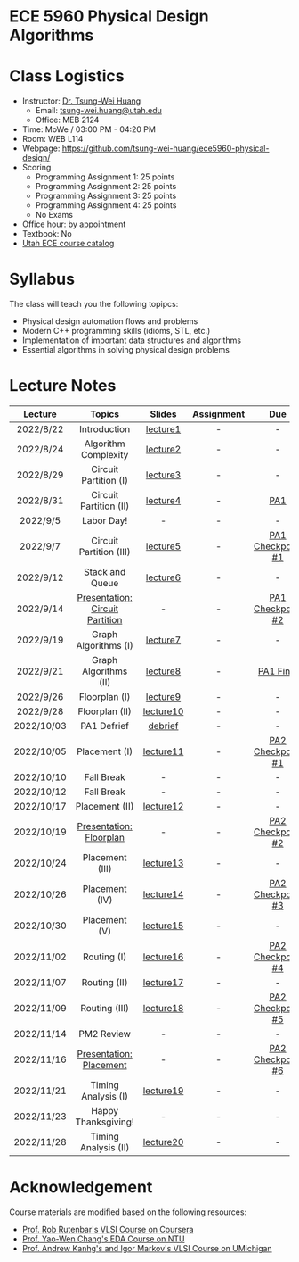 # ECE 5960 Physical Design Algorithms



# Class Logistics

+ Instructor: [Dr. Tsung-Wei Huang](https://tsung-wei-huang.github.io/)
  + Email: tsung-wei.huang@utah.edu
  + Office: MEB 2124
+ Time: MoWe / 03:00 PM - 04:20 PM
+ Room: WEB L114
+ Webpage: https://github.com/tsung-wei-huang/ece5960-physical-design/
+ Scoring
  + Programming Assignment 1: 25 points
  + Programming Assignment 2: 25 points
  + Programming Assignment 3: 25 points
  + Programming Assignment 4: 25 points
  + No Exams
+ Office hour: by appointment
+ Textbook: No
+ [Utah ECE course catalog](https://student.apps.utah.edu/uofu/stu/ClassSchedules/main/1228/class_list.html?subject=ECE)

# Syllabus

The class will teach you the following topipcs:

+ Physical design automation flows and problems
+ Modern C++ programming skills (idioms, STL, etc.)
+ Implementation of important data structures and algorithms
+ Essential algorithms in solving physical design problems

# Lecture Notes

| Lecture  | Topics | Slides | Assignment | Due | Note |
| :-:      | :-:    | :-:    | :-: | :-:        | :-: | 
| 2022/8/22 | Introduction | [lecture1](Lectures/lecture1.pdf) | - | - | - |
| 2022/8/24 | Algorithm Complexity | [lecture2](Lectures/lecture2.pdf) | - | - | - |
| 2022/8/29 | Circuit Partition (I) | [lecture3](Lectures/lecture3.pdf) | - | - | - |
| 2022/8/31 | Circuit Partition (II) | [lecture4](Lectures/lecture4.pdf) | - | [PA1](https://github.com/tsung-wei-huang/ece5960-physical-design/tree/main/PA1) | - |
| 2022/9/5  | Labor Day! | - | - | - | - |
| 2022/9/7  | Circuit Partition (III) | [lecture5](Lectures/lecture5.pdf) | - | [PA1 Checkpoint #1](https://github.com/tsung-wei-huang/ece5960-physical-design/issues/2) | - |
| 2022/9/12 | Stack and Queue | [lecture6](Lectures/lecture6.pdf) | - | - | - |
| 2022/9/14 | [Presentation: Circuit Partition](https://github.com/tsung-wei-huang/ece5960-physical-design/issues/9)  | - | - | [PA1 Checkpoint #2](https://github.com/tsung-wei-huang/ece5960-physical-design/issues/2)| - |
| 2022/9/19 | Graph Algorithms (I) | [lecture7](Lectures/lecture7.pdf) | - | - | - |
| 2022/9/21 | Graph Algorithms (II) | [lecture8](Lectures/lecture8.pdf) | - | [PA1 Final](https://github.com/tsung-wei-huang/ece5960-physical-design/issues/1) | - |
| 2022/9/26 | Floorplan (I) | [lecture9](Lectures/lecture9.pdf) | - | - | - |
| 2022/9/28 | Floorplan (II) | [lecture10](Lectures/lecture10.pdf) | - | - | - |
| 2022/10/03 | PA1 Defrief | [debrief](Lectures/debrief-pa1.pdf) | - | - | - |
| 2022/10/05 | Placement (I) | [lecture11](Lectures/lecture11.pdf) | - | [PA2 Checkpoint #1](https://github.com/tsung-wei-huang/ece5960-physical-design/issues/4) | - |
| 2022/10/10 | Fall Break |- | - | - | - |
| 2022/10/12 | Fall Break |- | - | - | - |
| 2022/10/17 | Placement (II) | [lecture12](Lectures/lecture12.pdf) | - | - | - |
| 2022/10/19 | [Presentation: Floorplan](https://github.com/tsung-wei-huang/ece5960-physical-design/issues/10) |- | - | [PA2 Checkpoint #2](https://github.com/tsung-wei-huang/ece5960-physical-design/issues/4) | - |
| 2022/10/24 | Placement (III) | [lecture13](Lectures/lecture13.pdf) | - | - | - |
| 2022/10/26 | Placement (IV) | [lecture14](Lectures/lecture14.pdf) | - | [PA2 Checkpoint #3](https://github.com/tsung-wei-huang/ece5960-physical-design/issues/4) | - |
| 2022/10/30 | Placement (V) | [lecture15](Lectures/lecture15.pdf) | - | - | - |
| 2022/11/02 | Routing (I) | [lecture16](Lectures/lecture16.pdf) | - | [PA2 Checkpoint #4](https://github.com/tsung-wei-huang/ece5960-physical-design/issues/4) | - |
| 2022/11/07 | Routing (II) | [lecture17](Lectures/lecture17.pdf) | - | - | - |
| 2022/11/09 | Routing (III) | [lecture18](Lectures/lecture18.pdf) | - | [PA2 Checkpoint #5](https://github.com/tsung-wei-huang/ece5960-physical-design/issues/4) | - |
| 2022/11/14 | PM2 Review | - | - | - | - |
| 2022/11/16 | [Presentation: Placement](https://github.com/tsung-wei-huang/ece5960-physical-design/issues/12) | - | - | [PA2 Checkpoint #6](https://github.com/tsung-wei-huang/ece5960-physical-design/issues/4) | - |
| 2022/11/21 | Timing Analysis (I) | [lecture19](Lectures/lecture19.pdf) | - | - | - |
| 2022/11/23 | Happy Thanksgiving! | - | - | - | - |
| 2022/11/28 | Timing Analysis (II) | [lecture20](Lectures/lecture20.pdf) | - | - | [OpenTimer](Lectures/lecture20-OpenTimer.pdf)  |


# Acknowledgement

Course materials are modified based on the following resources:
  + [Prof. Rob Rutenbar's VLSI Course on Coursera](https://www.coursera.org/instructor/robrutenbar)
  + [Prof. Yao-Wen Chang's EDA Course on NTU](http://cc.ee.ntu.edu.tw/~ywchang/)
  + [Prof. Andrew Kanhg's and Igor Markov's VLSI Course on UMichigan](http://vlsicad.eecs.umich.edu/KLMH/presentations.html)

